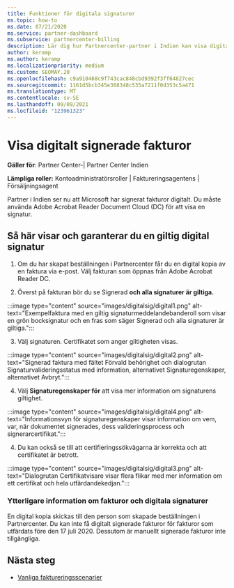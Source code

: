 ```yaml
---
title: Funktioner för digitala signaturer
ms.topic: how-to
ms.date: 07/21/2020
ms.service: partner-dashboard
ms.subservice: partnercenter-billing
description: Lär dig hur Partnercenter-partner i Indien kan visa digitalt signerade fakturor och ta emot digitala kopior av fakturor för beställningar som skapats i Partnercenter.
author: keramp
ms.author: keramp
ms.localizationpriority: medium
ms.custom: SEOMAY.20
ms.openlocfilehash: c9a910468c9f743cac848cbd9392f3ff64827cec
ms.sourcegitcommit: 1161d5bcb345e368348c535a7211f0d353c5a471
ms.translationtype: MT
ms.contentlocale: sv-SE
ms.lasthandoff: 09/09/2021
ms.locfileid: "123961323"
---
```

# <a name="view-digitally-signed-invoices"></a>Visa digitalt signerade fakturor

**Gäller för**: Partner Center-| Partner Center Indien

**Lämpliga roller:** Kontoadministratörsroller | Faktureringsagentens | Försäljningsagent

Partner i Indien ser nu att Microsoft har signerat fakturor digitalt. Du måste använda Adobe Acrobat Reader Document Cloud (DC) för att visa en signatur.

## <a name="how-to-view-and-insure-a-valid-digital-signature"></a>Så här visar och garanterar du en giltig digital signatur


1. Om du har skapat beställningen i Partnercenter får du en digital kopia av en faktura via e-post. Välj fakturan som öppnas från Adobe Acrobat Reader DC.


2. Överst på fakturan bör du se Signerad **och alla signaturer är giltiga.**
 
 :::image type="content" source="images/digitalsig/digital1.png" alt-text="Exempelfaktura med en giltig signaturmeddelandebanderoll som visar en grön bocksignatur och en fras som säger Signerad och alla signaturer är giltiga.":::

3. Välj signaturen. Certifikatet som anger giltigheten visas.

:::image type="content" source="images/digitalsig/digital2.png" alt-text="Signerad faktura med fältet Förvald behörighet och dialogrutan Signaturvalideringsstatus med information, alternativet Signaturegenskaper, alternativet Avbryt."::: 

4. Välj **Signaturegenskaper för** att visa mer information om signaturens giltighet.

:::image type="content" source="images/digitalsig/digital4.png" alt-text="Informationsvyn för signaturegenskaper visar information om vem, var, när dokumentet signerades, dess valideringsprocess och signerarcertifikat."::: 

4. Du kan också se till att certifieringssökvägarna är korrekta och att certifikatet är betrott.

 :::image type="content" source="images/digitalsig/digital3.png" alt-text="Dialogrutan Certifikatvisare visar flera flikar med mer information om ett certifikat och hela utfärdandekedjan.":::

### <a name="additional-information-on-invoices-and-digital-signatures"></a>Ytterligare information om fakturor och digitala signaturer

En digital kopia skickas till den person som skapade beställningen i Partnercenter. Du kan inte få digitalt signerade fakturor för fakturor som utfärdats före den 17 juli 2020. Dessutom är manuellt signerade fakturor inte tillgängliga.

## <a name="next-steps"></a>Nästa steg

- [Vanliga faktureringsscenarier](common-billing-scenarios.md)